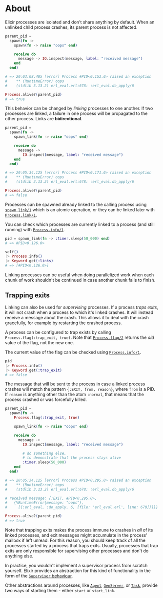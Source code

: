 # About

Elixir processes are isolated and don't share anything by default. When an unlinked child process crashes, its parent process is not affected.

```elixir
parent_pid =
  spawn(fn ->
    spawn(fn -> raise "oops" end)

    receive do
      message -> IO.inspect(message, label: "received message")
    end
  end)

# => 20:03:08.405 [error] Process #PID<0.153.0> raised an exception
#    ** (RuntimeError) oops
#    (stdlib 3.13.2) erl_eval.erl:678: :erl_eval.do_apply/6

Process.alive?(parent_pid)
# => true
```

This behavior can be changed by _linking_ processes to one another. If two processes are linked, a failure in one process will be propagated to the other process. Links are **bidirectional**.

```elixir
parent_pid =
  spawn(fn ->
    spawn_link(fn -> raise "oops" end)

    receive do
      message ->
        IO.inspect(message, label: "received message")
    end
  end)

# => 20:05:34.125 [error] Process #PID<0.171.0> raised an exception
#    ** (RuntimeError) oops
#    (stdlib 3.13.2) erl_eval.erl:678: :erl_eval.do_apply/6

Process.alive?(parent_pid)
# => false
```

Processes can be spawned already linked to the calling process using [`spawn_link/1`][spawn-link] which is an atomic operation, or they can be linked later with [`Process.link/1`][process-link].

You can check which processes are currently linked to a process (and still running) with [`Process.info/1`][process-info].

```elixir
pid = spawn_link(fn -> :timer.sleep(50_000) end)
# => #PID<0.126.0>

self()
|> Process.info()
|> Keyword.get(:links)
# => [#PID<0.126.0>]
```

Linking processes can be useful when doing parallelized work when each chunk of work shouldn't be continued in case another chunk fails to finish.

## Trapping exits

Linking can also be used for _supervising_ processes. If a process _traps exits_, it will not crash when a process to which it's linked crashes. It will instead receive a message about the crash. This allows it to deal with the crash gracefully, for example by restarting the crashed process.

A process can be configured to trap exists by calling `Process.flag(:trap_exit, true)`. Note that [`Process.flag/2`][process-flag] returns the _old_ value of the flag, not the new one.

The current value of the flag can be checked using [`Process.info/1`][process-info].

```elixir
pid
|> Process.info()
|> Keyword.get(:trap_exit)
# => false
```

The message that will be sent to the process in case a linked process crashes will match the pattern `{:EXIT, from, reason}`, where `from` is a PID. If `reason` is anything other than the atom `:normal`, that means that the process crashed or was forcefully killed.

```elixir
parent_pid =
  spawn(fn ->
    Process.flag(:trap_exit, true)

    spawn_link(fn -> raise "oops" end)

    receive do
      message ->
        IO.inspect(message, label: "received message")

        # do something else,
        # to demonstrate that the process stays alive
        :timer.sleep(50_000)
    end
  end)

# => 20:05:34.125 [error] Process #PID<0.295.0> raised an exception
#    ** (RuntimeError) oops
#    (stdlib 3.13.2) erl_eval.erl:678: :erl_eval.do_apply/6

# received message: {:EXIT, #PID<0.295.0>,
#   {%RuntimeError{message: "oops"},
#     [{:erl_eval, :do_apply, 6, [file: 'erl_eval.erl', line: 678]}]}}

Process.alive?(parent_pid)
# => true
```

Note that trapping exits makes the process immune to crashes in _all_ of its linked processes, and exit messages might accumulate in the process' mailbox if left unread. For this reason, you should keep track of all the processes started by a process that traps exits. Usually, processes that trap exits are only responsible for supervising other processes and don't do anything else.

In practice, you wouldn't implement a supervisor process from scratch yourself. Elixir provides an abstraction for this kind of functionality in the form of the [`Supervisor` behaviour][supervisor].

Other abstractions around processes, like [`Agent`][agent], [`GenServer`][genserver], or [`Task`][task], provide two ways of starting them - either `start` or `start_link`.

[proces-exit]: https://hexdocs.pm/elixir/Process.html#exit/2
[process-flag]: https://hexdocs.pm/elixir/Process.html#flag/2
[process-link]: https://hexdocs.pm/elixir/Process.html#link/1
[process-info]: https://hexdocs.pm/elixir/Process.html#info/1
[supervisor]: https://hexdocs.pm/elixir/Supervisor.html
[agent]: https://hexdocs.pm/elixir/Agent.html
[genserver]: https://hexdocs.pm/elixir/GenServer.html
[task]: https://hexdocs.pm/elixir/Task.html
[spawn-link]: https://hexdocs.pm/elixir/Kernel.html#spawn_link/1
